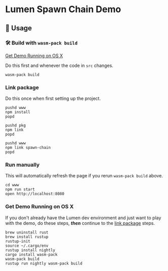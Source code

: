 # Lumen Spawn Chain Demo

## 🚴 Usage

### 🛠️ Build with `wasm-pack build`

[Get Demo Running on OS X](#get-demo-running-on-os-x)

Do this first and whenever the code in `src` changes.

```
wasm-pack build
```

### Link package

Do this once when first setting up the project.

```
pushd www
npm install
popd

pushd pkg
npm link
popd

pushd www
npm link spawn-chain
popd
```

### Run manually

This will automatically refresh the page if you rerun `wasm-pack build` above.

```
cd www
npm run start
open http://localhost:8080
```

### Get Demo Running on OS X

If you don't already have the Lumen dev environment and just want to play with the demo, do these steps, ***then*** continue to the [link package](#link-package) steps.


```
brew uninstall rust
brew install rustup
rustup-init
source ~/.cargo/env
rustup install nightly
cargo install wasm-pack
wasm-pack build
rustup run nightly wasm-pack build
```
